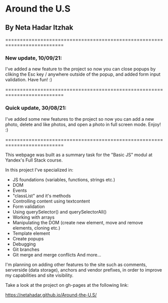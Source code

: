 # **Around the U.S** 
## **By Neta Hadar Itzhak**

==========================================================================
### New update, 10/09/21:
I've added a new feature to the project so now you can close popups by cliking
the Esc key / anywhere outside of the popup, and added form input validation. 
Have fun! :)

==========================================================================
### Quick update, 30/08/21:
I've added some new features to the project so now you can add a new photo, 
delete and like photos, and open a photo in full screen mode. Enjoy! :)
  
==========================================================================

This webpage was built as a summary task for the "Basic JS" modul at Yandex's Full Stack course.

In this project I've specialized in: 
  * JS foundations (variables, functions, strings etc.)
  * DOM
  * Events
  * "classList" and it's methods
  * Controlling content using textcontent
  * Form validation
  * Using querySelector() and querySelectorAll()
  * Working with arrays
  * Manipulating the DOM (create new element, move and remove elements, cloning etc.)
  * Template element
  * Create popups
  * Debugging
  * Git branches
  * Git merge and merge conflicts
  And more...

I'm planning on adding other features to the site such as comments, serverside (data storage), anchors and vendor prefixes,
in order to improve my capabilities and site visibility.

 Take a look at the project on gh-pages at the following link:
 
https://netahadar.github.io/Around-the-U.S/
